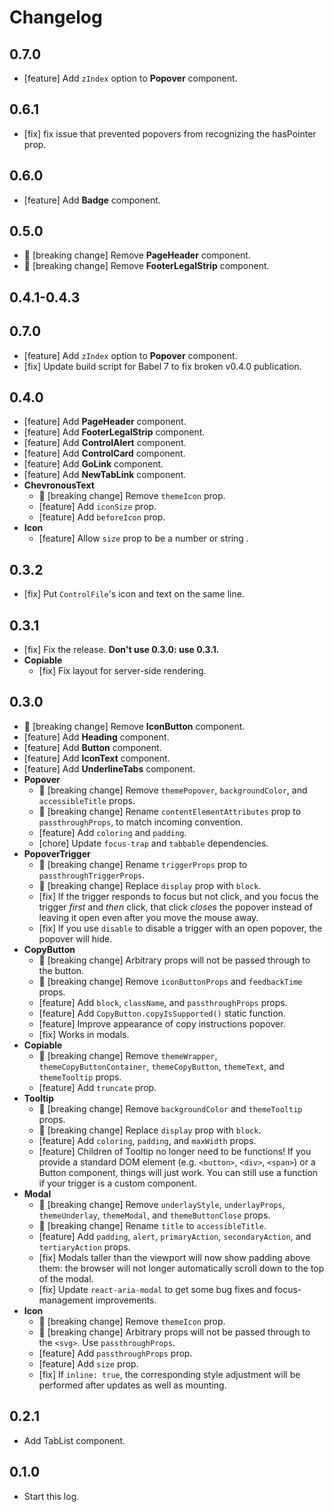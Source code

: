 # Changelog

## 0.7.0
- [feature] Add `zIndex` option to **Popover** component.

## 0.6.1
- [fix] fix issue that prevented popovers from recognizing the hasPointer prop.

## 0.6.0
- [feature] Add **Badge** component.

## 0.5.0

- 🚨 [breaking change] Remove **PageHeader** component.
- 🚨 [breaking change] Remove **FooterLegalStrip** component.

## 0.4.1-0.4.3

## 0.7.0
- [feature] Add `zIndex` option to **Popover** component.
- [fix] Update build script for Babel 7 to fix broken v0.4.0 publication.

## 0.4.0
- [feature] Add **PageHeader** component.
- [feature] Add **FooterLegalStrip** component.
- [feature] Add **ControlAlert** component.
- [feature] Add **ControlCard** component.
- [feature] Add **GoLink** component.
- [feature] Add **NewTabLink** component.
- **ChevronousText**
  - 🚨 [breaking change] Remove `themeIcon` prop.
  - [feature] Add `iconSize` prop.
  - [feature] Add `beforeIcon` prop.
- **Icon**
  - [feature] Allow `size` prop to be a number or string .

## 0.3.2

- [fix] Put `ControlFile`'s icon and text on the same line.

## 0.3.1

- [fix] Fix the release. **Don't use 0.3.0: use 0.3.1.**
- **Copiable**
  - [fix] Fix layout for server-side rendering.

## 0.3.0

- 🚨 [breaking change] Remove **IconButton** component.
- [feature] Add **Heading** component.
- [feature] Add **Button** component.
- [feature] Add **IconText** component.
- [feature] Add **UnderlineTabs** component.
- **Popover**
  - 🚨 [breaking change] Remove `themePopover`, `backgroundColor`, and `accessibleTitle` props.
  - 🚨 [breaking change] Rename `contentElementAttributes` prop to `passthroughProps`, to match incoming convention.
  - [feature] Add `coloring` and `padding`.
  - [chore] Update `focus-trap` and `tabbable` dependencies.
- **PopoverTrigger**
  - 🚨 [breaking change] Rename `triggerProps` prop to `passthroughTriggerProps`.
  - 🚨 [breaking change] Replace `display` prop with `block`.
  - [fix] If the trigger responds to focus but not click, and you focus the trigger *first* and *then* click, that click *closes* the popover instead of leaving it open even after you move the mouse away.
  - [fix] If you use `disable` to disable a trigger with an open popover, the popover will hide.
- **CopyButton**
  - 🚨 [breaking change] Arbitrary props will not be passed through to the button.
  - 🚨 [breaking change] Remove `iconButtonProps` and `feedbackTime` props.
  - [feature] Add `block`, `className`, and `passthroughProps` props.
  - [feature] Add `CopyButton.copyIsSupported()` static function.
  - [feature] Improve appearance of copy instructions popover.
  - [fix] Works in modals.
- **Copiable**
  - 🚨 [breaking change] Remove `themeWrapper`, `themeCopyButtonContainer`, `themeCopyButton`, `themeText`, and `themeTooltip` props.
  - [feature] Add `truncate` prop.
- **Tooltip**
  - 🚨 [breaking change] Remove `backgroundColor` and `themeTooltip` props.
  - 🚨 [breaking change] Replace `display` prop with `block`.
  - [feature] Add `coloring`, `padding`, and `maxWidth` props.
  - [feature] Children of Tooltip no longer need to be functions! If you provide a standard DOM element (e.g. `<button>`, `<div>`, `<span>`) or a Button component, things will just work. You can still use a function if your trigger is a custom component.
- **Modal**
  - 🚨 [breaking change] Remove `underlayStyle`, `underlayProps`, `themeUnderlay`, `themeModal`, and `themeButtonClose` props.
  - 🚨 [breaking change] Rename `title` to `accessibleTitle`.
  - [feature] Add `padding`, `alert`, `primaryAction`, `secondaryAction`, and `tertiaryAction` props.
  - [fix] Modals taller than the viewport will now show padding above them: the browser will not longer automatically scroll down to the top of the modal.
  - [fix] Update `react-aria-modal` to get some bug fixes and focus-management improvements.
- **Icon**
  - 🚨 [breaking change] Remove `themeIcon` prop.
  - 🚨 [breaking change] Arbitrary props will not be passed through to the `<svg>`. Use `passthroughProps`.
  - [feature] Add `passthroughProps` prop.
  - [feature] Add `size` prop.
  - [fix] If `inline: true`, the corresponding style adjustment will be performed after updates as well as mounting.

## 0.2.1

- Add TabList component.

## 0.1.0

- Start this log.
